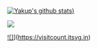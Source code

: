 
[![Yakup's github stats](https://github-readme-stats.vercel.app/api?username=yakuplacin&theme=codeSTACKr&show_icons=true))](https://github.com/anuraghazra/github-readme-stats)

![](https://github-readme-stats.vercel.app/api/top-langs/?username=yakuplacin&theme=codeSTACKr&hide_border=false&include_all_commits=false&count_private=false&layout=compact)

[![]](https://visitcount.itsvg.in/api?id=yakuplacin&icon=0&color=0)](https://visitcount.itsvg.in)
